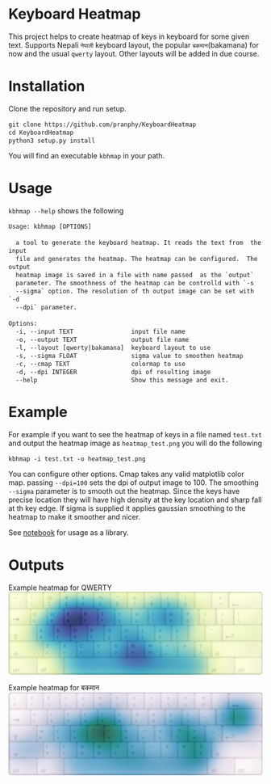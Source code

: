 # Keyboard Heatmap

This project helps to create heatmap of keys in keyboard for some given text. Supports Nepali `नेपाली` keyboard layout, the popular `बकमान`(bakamana) for now and the usual `qwerty` layout. Other layouts will be added in due course.

# Installation
Clone the repository and run setup.
```
git clone https://github.com/pranphy/KeyboardHeatmap
cd KeyboardHeatmap
python3 setup.py install
```
You will find an executable `kbhmap` in your path. 
# Usage

`kbhmap --help` shows the following


```
Usage: kbhmap [OPTIONS]

  a tool to generate the keyboard heatmap. It reads the text from  the input
  file and generates the heatmap. The heatmap can be configured.  The output
  heatmap image is saved in a file with name passed  as the `output`
  parameter. The smoothness of the heatmap can be controlld with `-s
  --sigma` option. The resolution of th output image can be set with `-d
  --dpi` parameter.

Options:
  -i, --input TEXT                input file name
  -o, --output TEXT               output file name
  -l, --layout [qwerty|bakamana]  keyboard layout to use
  -s, --sigma FLOAT               sigma value to smoothen heatmap
  -c, --cmap TEXT                 colormap to use
  -d, --dpi INTEGER               dpi of resulting image
  --help                          Show this message and exit.
```

# Example
For example if you want to see the heatmap of keys in a file named `test.txt` and
output the heatmap image as `heatmap_test.png` you will do the following
```
kbhmap -i test.txt -o heatmap_test.png
```

You can configure other options. Cmap takes any valid matplotlib
color map. passing `--dpi=100` sets the dpi of output image to 100. 
The smoothing `--sigma` parameter is to smooth out the heatmap. Since
the keys have precise location they will have high density at the key
location and sharp fall at th key edge. If sigma is supplied it 
applies gaussian smoothing to the heatmap to make it smoother and nicer.


See [notebook](./test/MakeHeatmap.ipynb) for usage as a library.

# Outputs
Example heatmap for QWERTY
![An example heatmap](keyhmap/images/example_qwerty.png)


Example heatmap for बकमान 
![An example heatmap](keyhmap/images/example_bakamana.png)
